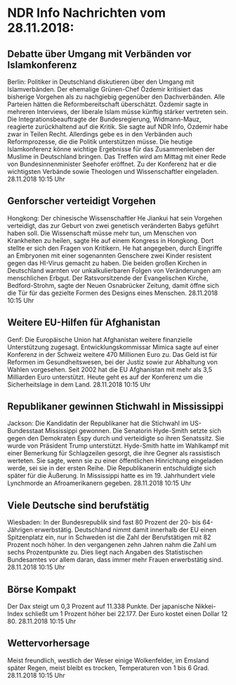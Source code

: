 # NDR Info Nachrichten vom 28.11.2018:


## Debatte über Umgang mit Verbänden vor Islamkonferenz
Berlin:	Politiker in Deutschland diskutieren über den Umgang mit Islamverbänden. Der ehemalige Grünen-Chef Özdemir kritisiert das bisherige Vorgehen als zu nachgiebig gegenüber den Dachverbänden. Alle Parteien hätten die Reformbereitschaft überschätzt. Özdemir sagte in mehreren Interviews, der liberale Islam müsse künftig stärker vertreten sein. Die Integrationsbeauftragte der Bundesregierung, Widmann-Mauz, reagierte zurückhaltend auf die Kritik. Sie sagte auf NDR Info, Özdemir habe zwar in Teilen Recht. Allerdings gebe es in den Verbänden auch Reformprozesse, die die Politik unterstützen müsse. Die heutige Islamkonferenz könne wichtige Ergebnisse für das Zusammenleben der Muslime in Deutschland bringen. Das Treffen wird am Mittag mit einer Rede von Bundesinnenminister Seehofer eröffnet. Zu der Konferenz hat er die wichtigsten Verbände sowie Theologen und Wissenschaftler eingeladen. 28.11.2018 10:15 Uhr 

## Genforscher verteidigt Vorgehen
Hongkong: Der chinesische Wissenschaftler He Jiankui hat sein Vorgehen verteidigt, das zur Geburt von zwei genetisch veränderten Babys geführt haben soll. Die Wissenschaft müsse mehr tun, um Menschen von Krankheiten zu heilen, sagte He auf einem Kongress in Hongkong. Dort stellte er sich den Fragen von Kritikern. He hat angegeben, durch Eingriffe an Embryonen mit einer sogenannten Genschere zwei Kinder resistent gegen das HI-Virus gemacht zu haben. Die beiden großen Kirchen in Deutschland warnten vor unkalkulierbaren Folgen von Veränderungen am menschlichen Erbgut. Der Ratsvorsitzende der Evangelischen Kirche, Bedford-Strohm, sagte der Neuen Osnabrücker Zeitung, damit öffne sich die Tür für das gezielte Formen des Designs eines Menschen. 28.11.2018 10:15 Uhr 

## Weitere EU-Hilfen für Afghanistan
Genf:	Die Europäische Union hat Afghanistan weitere finanzielle Unterstützung zugesagt. Entwicklungskommissar Mimica sagte auf einer Konferenz in der Schweiz weitere 470 Millionen Euro zu. Das Geld ist für Reformen im Gesundheitswesen, bei der Justiz sowie zur Abhaltung von Wahlen vorgesehen. Seit 2002 hat die EU Afghanistan mit mehr als 3,5 Milliarden Euro unterstützt. Heute geht es auf der Konferenz um die Sicherheitslage in dem Land. 28.11.2018 10:15 Uhr 

## Republikaner gewinnen Stichwahl in Mississippi
Jackson:	Die Kandidatin der Republikaner hat die Stichwahl im US-Bundesstaat Mississippi gewonnen. Die Senatorin Hyde-Smith setzte sich gegen den Demokraten Espy durch und verteidigte so ihren Senatssitz. Sie wurde von Präsident Trump unterstützt. Hyde-Smith hatte im Wahlkampf mit einer Bemerkung für Schlagzeilen gesorgt, die ihre Gegner als rassistisch werteten. Sie sagte, wenn sie zu einer öffentlichen Hinrichtung eingeladen werde, sei sie in der ersten Reihe. Die Republikanerin entschuldigte sich später für die Äußerung. In Mississippi hatte es im 19. Jahrhundert viele Lynchmorde an Afroamerikanern gegeben. 28.11.2018 10:15 Uhr 

## Viele Deutsche sind berufstätig
Wiesbaden: In der Bundesrepublik sind fast 80 Prozent der 20- bis 64-Jährigen erwerbstätig. Deutschland nimmt damit innerhalb der EU einen Spitzenplatz ein, nur in Schweden ist die Zahl der Berufstätigen mit 82 Prozent noch höher. In den vergangenen zehn Jahren nahm die Zahl um sechs Prozentpunkte zu. Dies liegt nach Angaben des Statistischen Bundesamtes vor allem daran, dass immer mehr Frauen erwerbstätig sind. 28.11.2018 10:15 Uhr 

## Börse Kompakt
Der Dax steigt um 0,3 Prozent auf 11.338 Punkte. Der japanische Nikkei-Index schließt um 1 Prozent höher bei 22.177. Der Euro kostet einen Dollar 12 80. 28.11.2018 10:15 Uhr 

## Wettervorhersage
Meist freundlich, westlich der Weser einige Wolkenfelder, im Emsland später Regen, meist bleibt es trocken, Temperaturen von 1 bis 6 Grad. 28.11.2018 10:15 Uhr 
